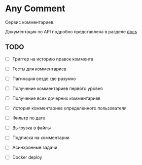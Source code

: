 # Any Comment

Сервис комментариев.

Документация по API подробно представлена в разделе [docs](./docs/INDEX.md)
 
## TODO

- [ ] Триггер на историю правок коммента
- [ ] Тесты для комментариев
- [ ] Пагинация везде где разумно
- [ ] Получение комментариев первого уровня
- [ ] Получение всех дочерних комментариев
- [ ] История комментариев определенного пользователя
- [ ] Фильтр по дате
- [ ] Выгрузка в файлы
- [ ] Подписка на комментарии
- [ ] Асинхронные задачи
- [ ] Docker deploy

